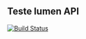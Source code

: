 ## Teste lumen API

[![Build Status](https://travis-ci.com/littlejuh/tests-lumen-api.svg?token=ewNypds5qifnpqUavxbc&branch=master)](https://travis-ci.com/littlejuh/tests-lumen-api)